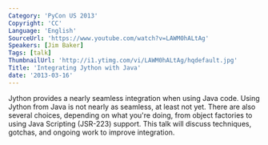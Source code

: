 ```yaml
---
Category: 'PyCon US 2013'
Copyright: 'CC'
Language: 'English'
SourceUrl: 'https://www.youtube.com/watch?v=LAWM0hALtAg'
Speakers: [Jim Baker]
Tags: [talk]
ThumbnailUrl: 'http://i1.ytimg.com/vi/LAWM0hALtAg/hqdefault.jpg'
Title: 'Integrating Jython with Java'
date: '2013-03-16'
---
```

Jython provides a nearly seamless integration when using Java
code. Using Jython from Java is not nearly as seamless, at least not
yet. There are also several choices, depending on what you're doing,
from object factories to using Java Scripting (JSR-223) support. This
talk will discuss techniques, gotchas, and ongoing work to improve integration.